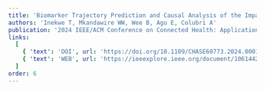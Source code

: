 ```yaml
---
title: 'Biomarker Trajectory Prediction and Causal Analysis of the Impact of the Covid-19 Pandemic on CVD Patients using Machine Learning'
authors: 'Inekwe T, Mkandawire WW, Wee B, Agu E, Colubri A'
publication: '2024 IEEE/ACM Conference on Connected Health: Applications, Systems and Engineering Technologies (CHASE), Wilmington, DE, USA, 2024, pp. 1-12'
links:
  [
    { 'text': 'DOI', url: 'https://doi.org/10.1109/CHASE60773.2024.00011'},
    { 'text': 'WEB', url: 'https://ieeexplore.ieee.org/document/10614425'},
  ]
order: 6
---
```

